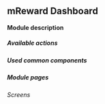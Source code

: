 mReward Dashboard
---
**Module description**
 

##### Available actions

##### Used common components

##### Module pages

###### Screens

